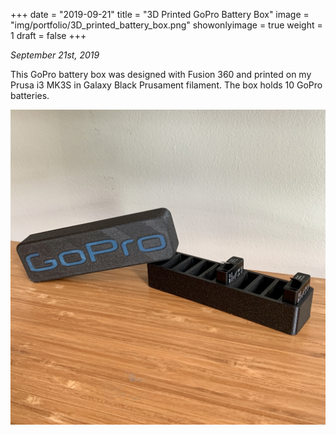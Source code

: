 +++
date = "2019-09-21"
title = "3D Printed GoPro Battery Box"
image = "img/portfolio/3D_printed_battery_box.png"
showonlyimage = true
weight = 1
draft = false
+++

*September 21st, 2019*

This GoPro battery box was designed with Fusion 360 and printed on my Prusa i3 MK3S in Galaxy Black Prusament filament. The box holds 10 GoPro batteries.

![3D Printed GoPro Battery Box][1]

[1]: /img/portfolio/3D_printed_battery_box.png
